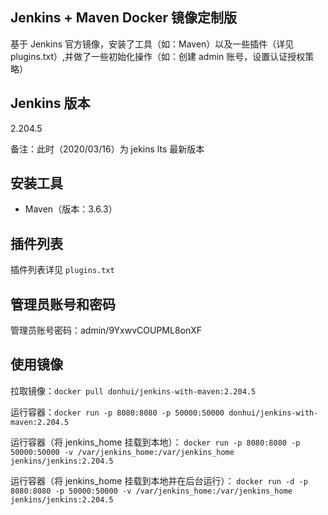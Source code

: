 ## Jenkins + Maven Docker 镜像定制版 
基于 Jenkins 官方镜像，安装了工具（如：Maven）以及一些插件（详见 plugins.txt）,并做了一些初始化操作（如：创建 admin 账号，设置认证授权策略）

## Jenkins 版本
2.204.5

备注：此时（2020/03/16）为 jekins lts 最新版本

## 安装工具
- Maven（版本：3.6.3）

## 插件列表
插件列表详见 `plugins.txt`

## 管理员账号和密码
管理员账号密码：admin/9YxwvCOUPML8onXF

## 使用镜像
拉取镜像：`docker pull donhui/jenkins-with-maven:2.204.5`

运行容器：`docker run -p 8080:8080 -p 50000:50000 donhui/jenkins-with-maven:2.204.5`

运行容器（将 jenkins_home 挂载到本地）：
`docker run -p 8080:8080 -p 50000:50000 -v /var/jenkins_home:/var/jenkins_home jenkins/jenkins:2.204.5`

运行容器（将 jenkins_home 挂载到本地并在后台运行）：
`docker run -d -p 8080:8080 -p 50000:50000 -v /var/jenkins_home:/var/jenkins_home jenkins/jenkins:2.204.5`